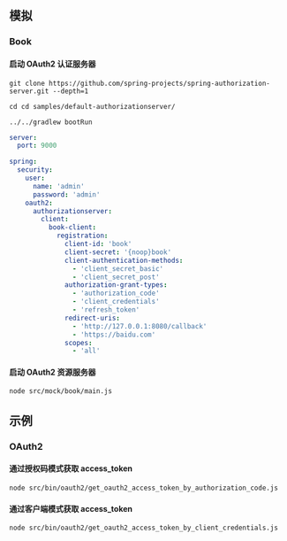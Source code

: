 ## 模拟

### Book

#### 启动 OAuth2 认证服务器

```shell
git clone https://github.com/spring-projects/spring-authorization-server.git --depth=1

cd cd samples/default-authorizationserver/

../../gradlew bootRun
```

```yaml
server:
  port: 9000

spring:
  security:
    user:
      name: 'admin'
      password: 'admin'
    oauth2:
      authorizationserver:
        client:
          book-client:
            registration:
              client-id: 'book'
              client-secret: '{noop}book'
              client-authentication-methods:
                - 'client_secret_basic'
                - 'client_secret_post'
              authorization-grant-types:
                - 'authorization_code'
                - 'client_credentials'
                - 'refresh_token'
              redirect-uris:
                - 'http://127.0.0.1:8080/callback'
                - 'https://baidu.com'
              scopes:
                - 'all'
```

#### 启动 OAuth2 资源服务器

```shell
node src/mock/book/main.js
```

## 示例

### OAuth2

#### 通过授权码模式获取 access_token

```shell
node src/bin/oauth2/get_oauth2_access_token_by_authorization_code.js
```

#### 通过客户端模式获取 access_token

```shell
node src/bin/oauth2/get_oauth2_access_token_by_client_credentials.js
```
